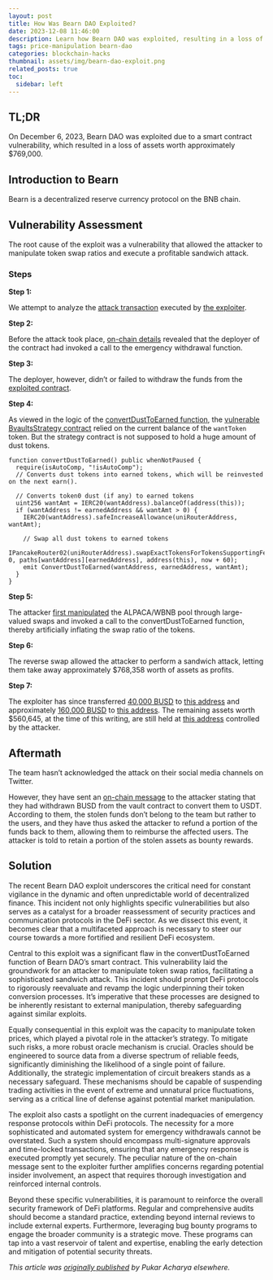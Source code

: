 ```yaml
---
layout: post
title: How Was Bearn DAO Exploited?
date: 2023-12-08 11:46:00
description: Learn how Bearn DAO was exploited, resulting in a loss of assets worth $769,000.
tags: price-manipulation bearn-dao
categories: blockchain-hacks
thumbnail: assets/img/bearn-dao-exploit.png
related_posts: true
toc:
  sidebar: left
---
```


## TL;DR

On December 6, 2023, Bearn DAO was exploited due to a smart contract vulnerability, which resulted in a loss of assets worth approximately $769,000.

## Introduction to Bearn

Bearn is a decentralized reserve currency protocol on the BNB chain.

## Vulnerability Assessment

The root cause of the exploit was a vulnerability that allowed the attacker to manipulate token swap ratios and execute a profitable sandwich attack.

### Steps

**Step 1:**

We attempt to analyze the [attack transaction](https://bscscan.com/tx/0x51913be3f31d5ddbfc77da789e5f9653ed6b219a52772309802226445a1edd5f) executed by [the exploiter](https://bscscan.com/address/0xce27b195fa6de27081a86b98b64f77f5fb328dd5).

**Step 2:**

Before the attack took place, [on-chain details](https://bscscan.com/tx/0xc10c0c6a01c6b14a899631fb752445bfa67f0b6151783c127211dee9e9f7f794) revealed that the deployer of the contract had invoked a call to the emergency withdrawal function.

**Step 3:**

The deployer, however, didn’t or failed to withdraw the funds from the [exploited contract](https://bscscan.com/address/0x21125d94cfe886e7179c8d2fe8c1ea8d57c73e0e).

**Step 4:**

As viewed in the logic of the [convertDustToEarned function](https://bscscan.com/address/0x21125d94cfe886e7179c8d2fe8c1ea8d57c73e0e#code#L1264), the [vulnerable BvaultsStrategy contract](https://bscscan.com/address/0x21125d94cfe886e7179c8d2fe8c1ea8d57c73e0e#code) relied on the current balance of the `wantToken` token. But the strategy contract is not supposed to hold a huge amount of dust tokens.

```solidity
function convertDustToEarned() public whenNotPaused {
  require(isAutoComp, "!isAutoComp");
  // Converts dust tokens into earned tokens, which will be reinvested on the next earn().

  // Converts token0 dust (if any) to earned tokens
  uint256 wantAmt = IERC20(wantAddress).balanceOf(address(this));
  if (wantAddress != earnedAddress && wantAmt > 0) {
    IERC20(wantAddress).safeIncreaseAllowance(uniRouterAddress, wantAmt);

    // Swap all dust tokens to earned tokens
    IPancakeRouter02(uniRouterAddress).swapExactTokensForTokensSupportingFeeOnTransferTokens(wantAmt, 0, paths[wantAddress][earnedAddress], address(this), now + 60);
    emit ConvertDustToEarned(wantAddress, earnedAddress, wantAmt);
  }
}
```

**Step 5:**

The attacker [first manipulated](https://explorer.phalcon.xyz/tx/bsc/0x51913be3f31d5ddbfc77da789e5f9653ed6b219a52772309802226445a1edd5f) the ALPACA/WBNB pool through large-valued swaps and invoked a call to the convertDustToEarned function, thereby artificially inflating the swap ratio of the tokens.

**Step 6:**

The reverse swap allowed the attacker to perform a sandwich attack, letting them take away approximately $768,358 worth of assets as profits.

**Step 7:**

The exploiter has since transferred [40,000 BUSD](https://bscscan.com/tx/0x89bb2b2b170ad4cf0ddf3735b6d9a13d7f50315f4fda042f4542969938a5fe7a) to [this address](https://bscscan.com/address/0x4d1F328E0Dc4D3E8b7A81184cB89EdC4CB7cD63A) and approximately [160,000 BUSD](https://bscscan.com/tx/0xbd8d05e214eac4b9dcf4785d6fcccabacd047bf2cdaa29fa0beb0d0e991a3cb5) to [this address](https://bscscan.com/address/0x42Df55549558B6119Fe9C628b856DEc6B86ed4C5). The remaining assets worth $560,645, at the time of this writing, are still held at [this address](https://debank.com/profile/0xce27b195fa6de27081a86b98b64f77f5fb328dd5) controlled by the attacker.

## Aftermath

The team hasn’t acknowledged the attack on their social media channels on Twitter.

However, they have sent an [on-chain message](https://bscscan.com/tx/0xc0300811fc489424dfdceca537d0d015b0f75b6a9485e56b02d6a818e5cdc942) to the attacker stating that they had withdrawn BUSD from the vault contract to convert them to USDT. According to them, the stolen funds don’t belong to the team but rather to the users, and they have thus asked the attacker to refund a portion of the funds back to them, allowing them to reimburse the affected users. The attacker is told to retain a portion of the stolen assets as bounty rewards.

## Solution

The recent Bearn DAO exploit underscores the critical need for constant vigilance in the dynamic and often unpredictable world of decentralized finance. This incident not only highlights specific vulnerabilities but also serves as a catalyst for a broader reassessment of security practices and communication protocols in the DeFi sector. As we dissect this event, it becomes clear that a multifaceted approach is necessary to steer our course towards a more fortified and resilient DeFi ecosystem.

Central to this exploit was a significant flaw in the convertDustToEarned function of Bearn DAO’s smart contract. This vulnerability laid the groundwork for an attacker to manipulate token swap ratios, facilitating a sophisticated sandwich attack. This incident should prompt DeFi protocols to rigorously reevaluate and revamp the logic underpinning their token conversion processes. It’s imperative that these processes are designed to be inherently resistant to external manipulation, thereby safeguarding against similar exploits.

Equally consequential in this exploit was the capacity to manipulate token prices, which played a pivotal role in the attacker’s strategy. To mitigate such risks, a more robust oracle mechanism is crucial. Oracles should be engineered to source data from a diverse spectrum of reliable feeds, significantly diminishing the likelihood of a single point of failure. Additionally, the strategic implementation of circuit breakers stands as a necessary safeguard. These mechanisms should be capable of suspending trading activities in the event of extreme and unnatural price fluctuations, serving as a critical line of defense against potential market manipulation.

The exploit also casts a spotlight on the current inadequacies of emergency response protocols within DeFi protocols. The necessity for a more sophisticated and automated system for emergency withdrawals cannot be overstated. Such a system should encompass multi-signature approvals and time-locked transactions, ensuring that any emergency response is executed promptly yet securely. The peculiar nature of the on-chain message sent to the exploiter further amplifies concerns regarding potential insider involvement, an aspect that requires thorough investigation and reinforced internal controls.

Beyond these specific vulnerabilities, it is paramount to reinforce the overall security framework of DeFi platforms. Regular and comprehensive audits should become a standard practice, extending beyond internal reviews to include external experts. Furthermore, leveraging bug bounty programs to engage the broader community is a strategic move. These programs can tap into a vast reservoir of talent and expertise, enabling the early detection and mitigation of potential security threats.

_This article was [originally published](https://medium.com/p/cd421ed6f846) by Pukar Acharya elsewhere._
